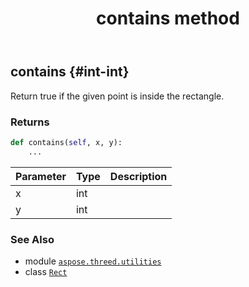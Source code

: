 ﻿---
title: contains method
second_title: Aspose.3D for Python via .NET API References
description: 
type: docs
weight: 20
url: /aspose.threed.utilities/rect/contains/
is_root: false
---

## contains {#int-int}

Return true if the given point is inside the rectangle.


### Returns 





```python
def contains(self, x, y):
    ...
```


| Parameter | Type | Description |
| :- | :- | :- |
| x | int |  |
| y | int |  |



### See Also
* module [`aspose.threed.utilities`](../../)
* class [`Rect`](/3d/python-net/aspose.threed.utilities/rect)
